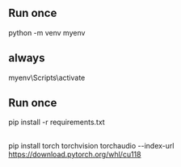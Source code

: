 
## Run once 
python -m venv myenv   

## always 
myenv\Scripts\activate

## Run once
pip install -r requirements.txt
## 
pip install torch torchvision torchaudio --index-url https://download.pytorch.org/whl/cu118
